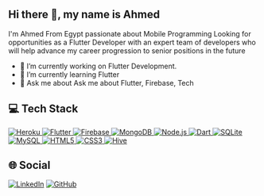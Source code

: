 ## Hi there 👋, my name is Ahmed

I'm Ahmed From Egypt
passionate about Mobile Programming Looking for opportunities as a Flutter
Developer with an expert team of developers who will help advance my career
progression to senior positions in the future

- 🔭 I’m currently working on Flutter Development. 
- 🌱 I’m currently learning Flutter 
- 💬 Ask me about Ask me about Flutter, Firebase, Tech
## :computer: Tech Stack
<a href="https://www.heroku.com/" target="_blank">
  <img src="https://img.shields.io/badge/Heroku-%23430098.svg?style=for-the-badge&logo=heroku&logoColor=white" alt="Heroku">
</a>
<a href="https://flutter.dev/" target="_blank">
  <img src="https://img.shields.io/badge/Flutter-%2302569B.svg?style=for-the-badge&logo=flutter&logoColor=white" alt="Flutter">
</a>
<a href="https://firebase.google.com/" target="_blank">
  <img src="https://img.shields.io/badge/Firebase-%23039BE5.svg?style=for-the-badge&logo=firebase&logoColor=white" alt="Firebase">
</a>
<a href="https://www.mongodb.com/" target="_blank">
  <img src="https://img.shields.io/badge/MongoDB-%2347A248.svg?style=for-the-badge&logo=mongodb&logoColor=white" alt="MongoDB">
</a>
<a href="https://nodejs.org/" target="_blank">
  <img src="https://img.shields.io/badge/Node.js-%23339933.svg?style=for-the-badge&logo=nodedotjs&logoColor=white" alt="Node.js">
</a>
<a href="https://dart.dev/" target="_blank">
  <img src="https://img.shields.io/badge/Dart-%230175C2.svg?style=for-the-badge&logo=dart&logoColor=white" alt="Dart">
</a>
  <a href="https://www.sqlite.org/" target="_blank">
    <img src="https://img.shields.io/badge/SQLite-%23003B57.svg?style=for-the-badge&logo=sqlite&logoColor=white" alt="SQLite">
  </a>
  <a href="https://www.mysql.com/" target="_blank">
    <img src="https://img.shields.io/badge/MySQL-%234479A1.svg?style=for-the-badge&logo=mysql&logoColor=white" alt="MySQL">
  </a>
  <a href="https://developer.mozilla.org/en-US/docs/Web/HTML" target="_blank">
    <img src="https://img.shields.io/badge/HTML5-%23E34F26.svg?style=for-the-badge&logo=html5&logoColor=white" alt="HTML5">
  </a>
  <a href="https://developer.mozilla.org/en-US/docs/Web/CSS" target="_blank">
    <img src="https://img.shields.io/badge/CSS3-%231572B6.svg?style=for-the-badge&logo=css3&logoColor=white" alt="CSS3">
  </a>
  <a href="https://hivedb.dev/" target="_blank">
  <img src="https://img.shields.io/badge/Hive-%23FFC107.svg?style=for-the-badge&logo=hive&logoColor=black" alt="Hive">
</a>
  
## :globe_with_meridians: Social
[![LinkedIn](https://img.shields.io/badge/LinkedIn-0077B5?style=flat-square&logo=linkedin)](https://linkedin.com/in/ahmed--shalaby)
[![GitHub](https://img.shields.io/badge/GitHub-181717?style=flat-square&logo=github)](https://github.com/Ashalabyy)
  


